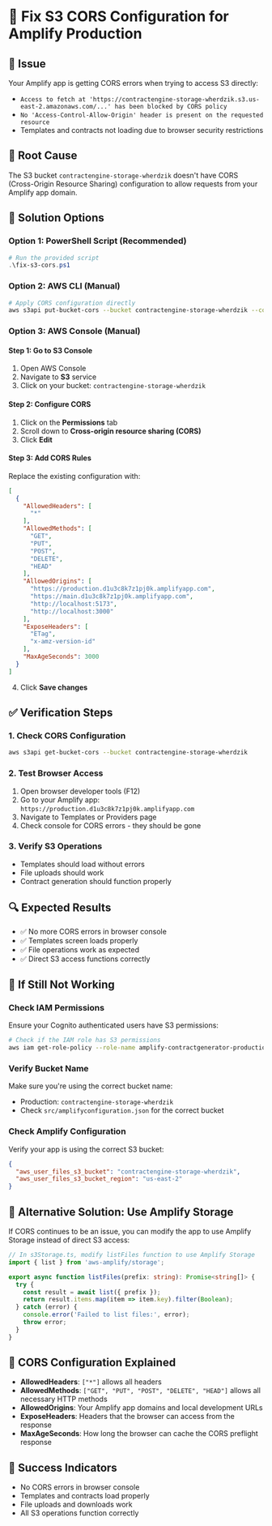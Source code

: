 # 🔧 Fix S3 CORS Configuration for Amplify Production

## 🚨 **Issue**
Your Amplify app is getting CORS errors when trying to access S3 directly:
- `Access to fetch at 'https://contractengine-storage-wherdzik.s3.us-east-2.amazonaws.com/...' has been blocked by CORS policy`
- `No 'Access-Control-Allow-Origin' header is present on the requested resource`
- Templates and contracts not loading due to browser security restrictions

## 🎯 **Root Cause**
The S3 bucket `contractengine-storage-wherdzik` doesn't have CORS (Cross-Origin Resource Sharing) configuration to allow requests from your Amplify app domain.

## 🔧 **Solution Options**

### **Option 1: PowerShell Script (Recommended)**
```powershell
# Run the provided script
.\fix-s3-cors.ps1
```

### **Option 2: AWS CLI (Manual)**
```bash
# Apply CORS configuration directly
aws s3api put-bucket-cors --bucket contractengine-storage-wherdzik --cors-configuration file://fix-s3-cors.json
```

### **Option 3: AWS Console (Manual)**

#### **Step 1: Go to S3 Console**
1. Open AWS Console
2. Navigate to **S3** service
3. Click on your bucket: `contractengine-storage-wherdzik`

#### **Step 2: Configure CORS**
1. Click on the **Permissions** tab
2. Scroll down to **Cross-origin resource sharing (CORS)**
3. Click **Edit**

#### **Step 3: Add CORS Rules**
Replace the existing configuration with:

```json
[
  {
    "AllowedHeaders": [
      "*"
    ],
    "AllowedMethods": [
      "GET",
      "PUT", 
      "POST",
      "DELETE",
      "HEAD"
    ],
    "AllowedOrigins": [
      "https://production.d1u3c8k7z1pj0k.amplifyapp.com",
      "https://main.d1u3c8k7z1pj0k.amplifyapp.com",
      "http://localhost:5173",
      "http://localhost:3000"
    ],
    "ExposeHeaders": [
      "ETag",
      "x-amz-version-id"
    ],
    "MaxAgeSeconds": 3000
  }
]
```

4. Click **Save changes**

## ✅ **Verification Steps**

### **1. Check CORS Configuration**
```bash
aws s3api get-bucket-cors --bucket contractengine-storage-wherdzik
```

### **2. Test Browser Access**
1. Open browser developer tools (F12)
2. Go to your Amplify app: `https://production.d1u3c8k7z1pj0k.amplifyapp.com`
3. Navigate to Templates or Providers page
4. Check console for CORS errors - they should be gone

### **3. Verify S3 Operations**
- Templates should load without errors
- File uploads should work
- Contract generation should function properly

## 🔍 **Expected Results**
- ✅ No more CORS errors in browser console
- ✅ Templates screen loads properly
- ✅ File operations work as expected
- ✅ Direct S3 access functions correctly

## 🚨 **If Still Not Working**

### **Check IAM Permissions**
Ensure your Cognito authenticated users have S3 permissions:
```bash
# Check if the IAM role has S3 permissions
aws iam get-role-policy --role-name amplify-contractgenerator-production-78963-authRole --policy-name AmplifyS3AccessPolicy
```

### **Verify Bucket Name**
Make sure you're using the correct bucket name:
- Production: `contractengine-storage-wherdzik`
- Check `src/amplifyconfiguration.json` for the correct bucket

### **Check Amplify Configuration**
Verify your app is using the correct S3 bucket:
```json
{
  "aws_user_files_s3_bucket": "contractengine-storage-wherdzik",
  "aws_user_files_s3_bucket_region": "us-east-2"
}
```

## 🔄 **Alternative Solution: Use Amplify Storage**

If CORS continues to be an issue, you can modify the app to use Amplify Storage instead of direct S3 access:

```typescript
// In s3Storage.ts, modify listFiles function to use Amplify Storage
import { list } from 'aws-amplify/storage';

export async function listFiles(prefix: string): Promise<string[]> {
  try {
    const result = await list({ prefix });
    return result.items.map(item => item.key).filter(Boolean);
  } catch (error) {
    console.error('Failed to list files:', error);
    throw error;
  }
}
```

## 📝 **CORS Configuration Explained**

- **AllowedHeaders**: `["*"]` allows all headers
- **AllowedMethods**: `["GET", "PUT", "POST", "DELETE", "HEAD"]` allows all necessary HTTP methods
- **AllowedOrigins**: Your Amplify app domains and local development URLs
- **ExposeHeaders**: Headers that the browser can access from the response
- **MaxAgeSeconds**: How long the browser can cache the CORS preflight response

## 🎉 **Success Indicators**
- No CORS errors in browser console
- Templates and contracts load properly
- File uploads and downloads work
- All S3 operations function correctly 